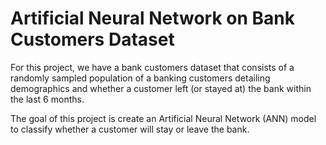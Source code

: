 # Artificial Neural Network on Bank Customers Dataset
For this project, we have a bank customers dataset that consists of a randomly sampled population of a banking customers detailing demographics and whether a customer left (or stayed at) the bank within the last 6 months.

The goal of this project is create an Artificial Neural Network (ANN) model to classify whether a customer will stay or leave the bank.
